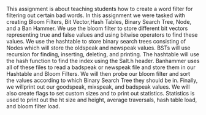 This assignment is about teaching students how to create a word filter for filtering out certain bad words. In this assignment we were tasked with creating Bloom Filters, Bit Vector,Hash Tables, Binary Search Tree, Node, and a Ban Hammer. We use the bloom filter to store different bit vectors representing true and false values and using bitwise operators to find these values. We use the hashtable to store binary search trees consisting of Nodes which will store the oldspeak and newspeak values. BSTs will use recursion for finding, inserting, deleting, and printing. The hashtable will use the hash function to find the index using the Salt.h header. Banhammer uses all of these files to read a badspeak or newspeak file and store them in our Hashtable and Bloom Filters. We will then probe our bloom filter and sort the values according to which Binary Search Tree they should be in. Finally, we willprint out our goodspeak, mixspeak, and badspeak values. We will also create flags to set custom sizes and to print out statistics. Statistics is used to print out the ht size and height, average traversals, hash table load, and bloom filter load. 
